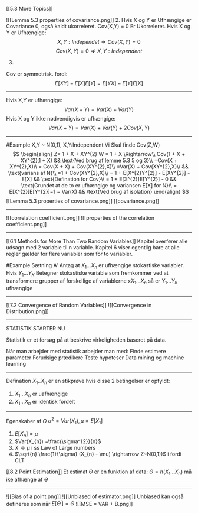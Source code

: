 [[5.3 More Topics]]

![[Lemma 5.3 properties of covariance.png]]
 2.
 Hvis X og Y er Ufhængige er Covariance 0, også kaldt ukorreleret.
 Cov(X,Y) = 0 Er Ukorreleret.
Hvis X og Y er Ufhængige:
$$
X,Y:Independet\Rightarrow Cov(X,Y)=0
$$
$$
Cov(X,Y)=0\not\Rightarrow X,Y:Independent
$$

3.
Cov er symmetrisk. fordi:
$$
E[XY] - E[X]E[Y] = E[YX] - E[Y]E[X]
$$
___
Hvis X,Y er ufhængige:
$$
Var(X + Y) = Var(X) + Var(Y)
$$
Hvis X og Y ikke nødvendigvis er ufhængige:
$$
Var(X + Y) = Var(X) + Var(Y) + 2Cov(X,Y)
$$
___
#Example 
X,Y ~ N(0,1), X,Y:Independent
Vi Skal finde Cov(Z,W)
$$
\begin{align}
Z= 1 + X + XY^{2}
W = 1 + X \Rightarrow\\
Cov(1 + X + XY^{2},1 + X) && \text{Ved brug af lemme 5.3 5 og 3}\\
=Cov(X + XY^{2},X)\\
= Cov(X + X)  + Cov(XY^{2},X)\\
=Var(X)  + Cov(XY^{2},X)\\ && \text{varians af N}\\
=1 +  Cov(XY^{2},X)\\
= 1 +  E[X^{2}Y^{2}]  -  E[XY^{2}] - E[X] && \text{Defination for Cov}\\
=  1 +  E[X^{2}]E[Y^{2}]  -  0 && \text{Grundet at de to er ufhængige og variansen E[X] for N}\\
= E[X^{2}]E[Y^{2}]=1 = Var(X) && \text{Ved brug af isolation}
\end{align}
$$
[[Lemma 5.3 properties of covariance.png]]
[[covariance.png]]
___
![[correlation coefficient.png]]
![[properties of the correlation coefficient.png]]
___
[[6.1 Methods for More Than Two Random Variables]]
Kapitel overfører alle udsagn med 2 variable til n variable.
Kapitel 6 viser egentlig bare at alle regler gælder for flere variabler som for to variabler.

#Example 
Sætning A'
Antag at $X_1 ...X_n$ er ufhængige stokastiske variabler. Hvis $Y_{1}... Y_{K}$ Betegner stokastiske variable som fremkommer ved at transformere grupper af forskellige af variablerne x$X_1...X_{n}$ så er $Y_{1}...Y_{k}$ ufhængige
 ___
 [[7.2 Convergence of Random Variables]]
 ![[Convergence in Distribution.png]]
 ___
 STATISTIK STARTER NU

Statistik er et forsøg på at beskrive virkeligheden baseret på data.

Når man arbejder med statistik arbejder man med:
Finde estimere parameter
Forudsige prædikere
Teste hypoteser
Data mining og machine learning

___
Defination $X_{1}..X_{n}$ er en stikprøve hvis disse 2 betingelser er opfyldt:
1) $X_{1}... X_{n}$ er uafhængige
2)  $X_{1}... X_{n}$ er identisk fordelt
___
Egenskaber af $\Theta$ $\sigma ^{2}=Var(X_{1}), \mu = E[X_{1}]$
1) $E[X_{n}] = \mu$
2) $Var(X_{n}) =\frac{\sigma^{2}}{n}$ 
3) $X \rightarrow \mu$  i ss Law of Large numbers
4) $\sqrt{n} \frac{1}{\sigma} (X_{n} - \mu) \rightarrow Z~N(0,1))$  i  fordi CLT

[[8.2 Point Estimation]]
Et estimat $\Theta$ er en funktion af data: $\Theta = h(X_{1}...X_{n})$ må ike afhænge af $\Theta$ 
___
![[Bias of a point.png]]
![[Unbiased of estimator.png]]
Unbiased kan også defineres som når $E[\Theta^ {'}]=\Theta$ 
![[MSE = VAR + B.png]]
